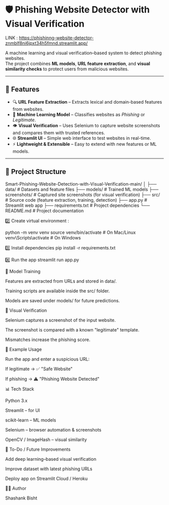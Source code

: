# 🛡️ Phishing Website Detector with Visual Verification

LINK : https://phishinng-website-detector-znmblf8ni6jpxt34h5fmnd.streamlit.app/

A machine learning and visual verification–based system to detect phishing websites.  
The project combines **ML models**, **URL feature extraction**, and **visual similarity checks** to protect users from malicious websites.

---

## 📌 Features
- 🔍 **URL Feature Extraction** – Extracts lexical and domain-based features from websites.  
- 🤖 **Machine Learning Model** – Classifies websites as *Phishing* or *Legitimate*.  
- 👁️ **Visual Verification** – Uses Selenium to capture website screenshots and compares them with trusted references.  
- 🌐 **Streamlit UI** – Simple web interface to test websites in real-time.  
- ⚡ **Lightweight & Extensible** – Easy to extend with new features or ML models.

---

## 📂 Project Structure
Smart-Phishing-Website-Detection-with-Visual-Verification-main/
│
├── data/ # Datasets and feature files
├── models/ # Trained ML models
├── screenshots/ # Captured site screenshots (for visual verification)
├── src/ # Source code (feature extraction, training, detection)
├── app.py # Streamlit web app
├── requirements.txt # Project dependencies
└── README.md # Project documentation


2️⃣ 
Create virtual environment :

python -m venv venv
source venv/bin/activate   # On Mac/Linux
venv\Scripts\activate      # On Windows

3️⃣ Install dependencies
pip install -r requirements.txt

4️⃣ Run the app
streamlit run app.py

🧠 Model Training

Features are extracted from URLs and stored in data/.

Training scripts are available inside the src/ folder.

Models are saved under models/ for future predictions.

📸 Visual Verification

Selenium captures a screenshot of the input website.

The screenshot is compared with a known "legitimate" template.

Mismatches increase the phishing score.

🚀 Example Usage

Run the app and enter a suspicious URL:

If legitimate → ✅ "Safe Website"

If phishing → ⚠️ "Phishing Website Detected"

📊 Tech Stack

Python 3.x

Streamlit – for UI

scikit-learn – ML models

Selenium – browser automation & screenshots

OpenCV / ImageHash – visual similarity

📌 To-Do / Future Improvements

 Add deep learning–based visual verification

 Improve dataset with latest phishing URLs

 Deploy app on Streamlit Cloud / Heroku

👨‍💻 Author

Shashank Bisht
